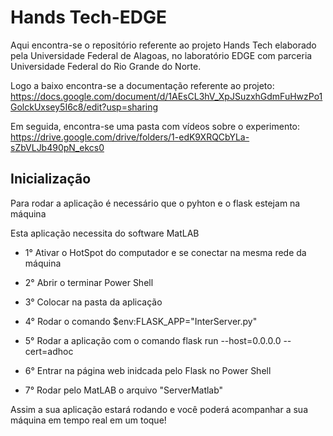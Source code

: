 # Hands Tech-EDGE
Aqui encontra-se o repositório referente ao projeto Hands Tech elaborado pela Universidade Federal de Alagoas, no laboratório EDGE com parceria Universidade Federal do Rio Grande do Norte.

Logo a baixo encontra-se a documentação referente ao projeto: 
https://docs.google.com/document/d/1AEsCL3hV_XpJSuzxhGdmFuHwzPo1GolckUxsey5I6c8/edit?usp=sharing 

Em seguida, encontra-se uma pasta com vídeos sobre o experimento:
https://drive.google.com/drive/folders/1-edK9XRQCbYLa-sZbVLJb490pN_ekcs0 
 
 
 ## Inicialização
 
Para rodar a aplicação é necessário que o pyhton e o flask estejam na máquina

Esta aplicação necessita do software MatLAB
 
- 1° Ativar o HotSpot do computador e se conectar na mesma rede da máquina

- 2° Abrir o terminar Power Shell

- 3° Colocar na pasta da aplicação

- 4° Rodar o comando $env:FLASK_APP="InterServer.py"

- 5° Rodar a aplicação com o comando flask run --host=0.0.0.0 --cert=adhoc

- 6° Entrar na página web inidcada pelo Flask no Power Shell

- 7° Rodar pelo MatLAB o arquivo "ServerMatlab"
 
Assim a sua aplicação estará rodando e você poderá acompanhar a sua máquina em tempo real em um toque!
 
 
